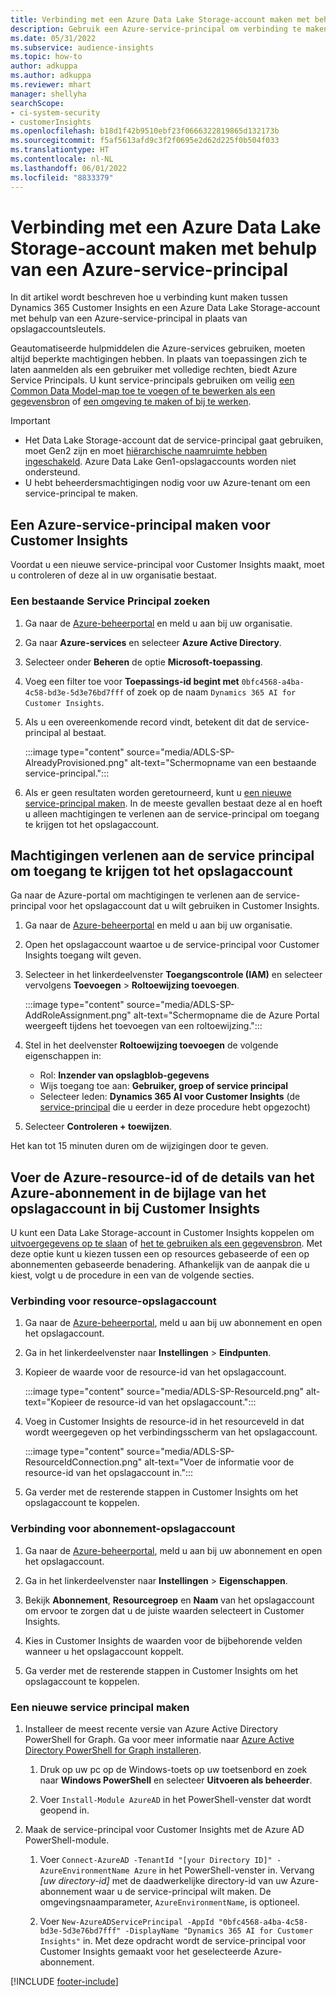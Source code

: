 ```yaml
---
title: Verbinding met een Azure Data Lake Storage-account maken met behulp van een service-principal
description: Gebruik een Azure-service-principal om verbinding te maken met uw eigen data lake.
ms.date: 05/31/2022
ms.subservice: audience-insights
ms.topic: how-to
author: adkuppa
ms.author: adkuppa
ms.reviewer: mhart
manager: shellyha
searchScope:
- ci-system-security
- customerInsights
ms.openlocfilehash: b18d1f42b9510ebf23f0666322819865d132173b
ms.sourcegitcommit: f5af5613afd9c3f2f0695e2d62d225f0b504f033
ms.translationtype: HT
ms.contentlocale: nl-NL
ms.lasthandoff: 06/01/2022
ms.locfileid: "8833379"
---
```

# <a name="connect-to-an-azure-data-lake-storage-account-by-using-an-azure-service-principal"></a>Verbinding met een Azure Data Lake Storage-account maken met behulp van een Azure-service-principal

In dit artikel wordt beschreven hoe u verbinding kunt maken tussen Dynamics 365 Customer Insights en een Azure Data Lake Storage-account met behulp van een Azure-service-principal in plaats van opslagaccountsleutels.

Geautomatiseerde hulpmiddelen die Azure-services gebruiken, moeten altijd beperkte machtigingen hebben. In plaats van toepassingen zich te laten aanmelden als een gebruiker met volledige rechten, biedt Azure Service Principals. U kunt service-principals gebruiken om veilig [een Common Data Model-map toe te voegen of te bewerken als een gegevensbron](connect-common-data-model.md) of [een omgeving te maken of bij te werken](create-environment.md).

> [!IMPORTANT]
>
> - Het Data Lake Storage-account dat de service-principal gaat gebruiken, moet Gen2 zijn en moet [hiërarchische naamruimte hebben ingeschakeld](/azure/storage/blobs/data-lake-storage-namespace). Azure Data Lake Gen1-opslagaccounts worden niet ondersteund.
> - U hebt beheerdersmachtigingen nodig voor uw Azure-tenant om een service-principal te maken.

## <a name="create-an-azure-service-principal-for-customer-insights"></a>Een Azure-service-principal maken voor Customer Insights

Voordat u een nieuwe service-principal voor Customer Insights maakt, moet u controleren of deze al in uw organisatie bestaat.

### <a name="look-for-an-existing-service-principal"></a>Een bestaande Service Principal zoeken

1. Ga naar de [Azure-beheerportal](https://portal.azure.com) en meld u aan bij uw organisatie.

2. Ga naar **Azure-services** en selecteer **Azure Active Directory**.

3. Selecteer onder **Beheren** de optie **Microsoft-toepassing**.

4. Voeg een filter toe voor **Toepassings-id begint met** `0bfc4568-a4ba-4c58-bd3e-5d3e76bd7fff` of zoek op de naam `Dynamics 365 AI for Customer Insights`.

5. Als u een overeenkomende record vindt, betekent dit dat de service-principal al bestaat.

   :::image type="content" source="media/ADLS-SP-AlreadyProvisioned.png" alt-text="Schermopname van een bestaande service-principal.":::

6. Als er geen resultaten worden geretourneerd, kunt u [een nieuwe service-principal maken](#create-a-new-service-principal). In de meeste gevallen bestaat deze al en hoeft u alleen machtigingen te verlenen aan de service-principal om toegang te krijgen tot het opslagaccount.

## <a name="grant-permissions-to-the-service-principal-to-access-the-storage-account"></a>Machtigingen verlenen aan de service principal om toegang te krijgen tot het opslagaccount

Ga naar de Azure-portal om machtigingen te verlenen aan de service-principal voor het opslagaccount dat u wilt gebruiken in Customer Insights.

1. Ga naar de [Azure-beheerportal](https://portal.azure.com) en meld u aan bij uw organisatie.

1. Open het opslagaccount waartoe u de service-principal voor Customer Insights toegang wilt geven.

1. Selecteer in het linkerdeelvenster **Toegangscontrole (IAM)** en selecteer vervolgens **Toevoegen** > **Roltoewijzing toevoegen**.

   :::image type="content" source="media/ADLS-SP-AddRoleAssignment.png" alt-text="Schermopname die de Azure Portal weergeeft tijdens het toevoegen van een roltoewijzing.":::

1. Stel in het deelvenster **Roltoewijzing toevoegen** de volgende eigenschappen in:
   - Rol: **Inzender van opslagblob-gegevens**
   - Wijs toegang toe aan: **Gebruiker, groep of service principal**
   - Selecteer leden: **Dynamics 365 AI voor Customer Insights** (de [service-principal](#create-a-new-service-principal) die u eerder in deze procedure hebt opgezocht)

1. Selecteer **Controleren + toewijzen**.

Het kan tot 15 minuten duren om de wijzigingen door te geven.

## <a name="enter-the-azure-resource-id-or-the-azure-subscription-details-in-the-storage-account-attachment-to-customer-insights"></a>Voer de Azure-resource-id of de details van het Azure-abonnement in de bijlage van het opslagaccount in bij Customer Insights

U kunt een Data Lake Storage-account in Customer Insights koppelen om [uitvoergegevens op te slaan](manage-environments.md) of [het te gebruiken als een gegevensbron](connect-dataverse-managed-lake.md). Met deze optie kunt u kiezen tussen een op resources gebaseerde of een op abonnementen gebaseerde benadering. Afhankelijk van de aanpak die u kiest, volgt u de procedure in een van de volgende secties.

### <a name="resource-based-storage-account-connection"></a>Verbinding voor resource-opslagaccount

1. Ga naar de [Azure-beheerportal](https://portal.azure.com), meld u aan bij uw abonnement en open het opslagaccount.

1. Ga in het linkerdeelvenster naar **Instellingen** > **Eindpunten**.

1. Kopieer de waarde voor de resource-id van het opslagaccount.

   :::image type="content" source="media/ADLS-SP-ResourceId.png" alt-text="Kopieer de resource-id van het opslagaccount.":::

1. Voeg in Customer Insights de resource-id in het resourceveld in dat wordt weergegeven op het verbindingsscherm van het opslagaccount.

   :::image type="content" source="media/ADLS-SP-ResourceIdConnection.png" alt-text="Voer de informatie voor de resource-id van het opslagaccount in.":::   

1. Ga verder met de resterende stappen in Customer Insights om het opslagaccount te koppelen.

### <a name="subscription-based-storage-account-connection"></a>Verbinding voor abonnement-opslagaccount

1. Ga naar de [Azure-beheerportal](https://portal.azure.com), meld u aan bij uw abonnement en open het opslagaccount.

1. Ga in het linkerdeelvenster naar **Instellingen** > **Eigenschappen**.

1. Bekijk **Abonnement**, **Resourcegroep** en **Naam** van het opslagaccount om ervoor te zorgen dat u de juiste waarden selecteert in Customer Insights.

1. Kies in Customer Insights de waarden voor de bijbehorende velden wanneer u het opslagaccount koppelt.

1. Ga verder met de resterende stappen in Customer Insights om het opslagaccount te koppelen.

### <a name="create-a-new-service-principal"></a>Een nieuwe service principal maken

1. Installeer de meest recente versie van Azure Active Directory PowerShell for Graph. Ga voor meer informatie naar [Azure Active Directory PowerShell for Graph installeren](/powershell/azure/active-directory/install-adv2).

   1. Druk op uw pc op de Windows-toets op uw toetsenbord en zoek naar **Windows PowerShell** en selecteer **Uitvoeren als beheerder**.

   1. Voer `Install-Module AzureAD` in het PowerShell-venster dat wordt geopend in.

2. Maak de service-principal voor Customer Insights met de Azure AD PowerShell-module.

   1. Voer `Connect-AzureAD -TenantId "[your Directory ID]" -AzureEnvironmentName Azure` in het PowerShell-venster in. Vervang *[uw directory-id]* met de daadwerkelijke directory-id van uw Azure-abonnement waar u de service-principal wilt maken. De omgevingsnaamparameter, `AzureEnvironmentName`, is optioneel.
  
   1. Voer `New-AzureADServicePrincipal -AppId "0bfc4568-a4ba-4c58-bd3e-5d3e76bd7fff" -DisplayName "Dynamics 365 AI for Customer Insights"` in. Met deze opdracht wordt de service-principal voor Customer Insights gemaakt voor het geselecteerde Azure-abonnement.

[!INCLUDE [footer-include](includes/footer-banner.md)]